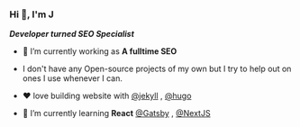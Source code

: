 
### Hi 👋, I'm J

***Developer turned SEO Specialist***
 

- 🔭 I’m currently working as **A fulltime SEO** 

- I don't have any Open-source projects of my own but I try to help out on ones I use whenever I can.

- ❤️‍  love building website with [@jekyll](https://github.com/jekyll) ,  [@hugo](https://github.com/gohugoio) 
 

- 🌱 I’m currently learning **React**   [@Gatsby](https://github.com/gatsbyjs/gatsby) 
 ,  [@NextJS](https://github.com/vercel/next.js)
 



